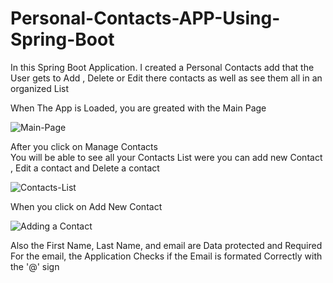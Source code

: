 # Personal-Contacts-APP-Using-Spring-Boot
In this Spring Boot Application. I created a Personal Contacts add that the User gets to Add , Delete or Edit there contacts as well as see them all in an organized List

When The App is Loaded, you are greated with the Main Page

![Main-Page](https://user-images.githubusercontent.com/11530670/148001469-0b55d220-e439-4cab-b6ca-3f0fcae6245d.png)

After you click on Manage Contacts <br />
You will be able to see all your Contacts List were you can add new Contact , Edit a contact and Delete a contact<br />


![Contacts-List](https://user-images.githubusercontent.com/11530670/148001611-423a27c4-eee5-4874-b167-09a3b41f12be.png)

When you click on Add New Contact<br />

![Adding a Contact](https://user-images.githubusercontent.com/11530670/148001683-d32f9881-11d2-4915-b943-fa9d4c28243d.png)

Also the First Name, Last Name, and email are Data protected and Required<br />
For the email, the Application Checks if the Email is formated Correctly with the '@' sign<br />
